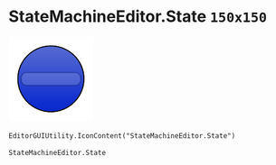 # StateMachineEditor.State `150x150`
<img src="/img/StateMachineEditor.State.png" width=150 height=150>

``` CSharp
EditorGUIUtility.IconContent("StateMachineEditor.State")
```
```
StateMachineEditor.State
```
